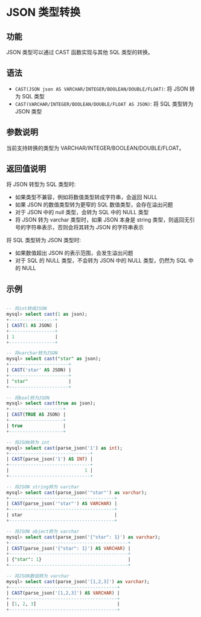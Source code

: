 # JSON 类型转换

## 功能

JSON 类型可以通过 CAST 函数实现与其他 SQL 类型的转换。

## 语法

- `CAST(JSON json AS VARCHAR/INTEGER/BOOLEAN/DOUBLE/FLOAT)`: 将 JSON 转为 SQL 类型
- `CAST(VARCHAR/INTEGER/BOOLEAN/DOUBLE/FLOAT AS JSON)`: 将 SQL 类型转为 JSON 类型

## 参数说明

当前支持转换的类型为 VARCHAR/INTEGER/BOOLEAN/DOUBLE/FLOAT。

## 返回值说明

将 JSON 转型为 SQL 类型时:

- 如果类型不兼容，例如将数值类型转成字符串，会返回 NULL
- 如果 JSON 的数值类型转为更窄的 SQL 数值类型，会存在溢出问题
- 对于 JSON 中的 null 类型，会转为 SQL 中的 NULL 类型
- 将 JSON 转为 varchar 类型时，如果 JSON 本身是 string 类型，则返回无引号的字符串表示，否则会将其转为 JSON 的字符串表示

将 SQL 类型转为 JSON 类型时:

- 如果数值超出 JSON 的表示范围，会发生溢出问题
- 对于 SQL 的 NULL 类型，不会转为 JSON 中的 NULL 类型，仍然为 SQL 中的 NULL

## 示例

```sql

-- 将int转成JSON
mysql> select cast(1 as json);
+-----------------+
| CAST(1 AS JSON) |
+-----------------+
| 1               |
+-----------------+

-- 将varchar转为JSON
mysql> select cast("star" as json);
+----------------------+
| CAST('star' AS JSON) |
+----------------------+
| "star"               |
+----------------------+

-- 将bool转为JSON
mysql> select cast(true as json);
+--------------------+
| CAST(TRUE AS JSON) |
+--------------------+
| true               |
+--------------------+

-- 将JSON转为 int
mysql> select cast(parse_json('1') as int);
+------------------------------+
| CAST(parse_json('1') AS INT) |
+------------------------------+
|                            1 |
+------------------------------+

-- 将JSON string转为 varchar
mysql> select cast(parse_json('"star"') as varchar);
+---------------------------------------+
| CAST(parse_json('"star"') AS VARCHAR) |
+---------------------------------------+
| star                                  |
+---------------------------------------+

-- 将JSON object转为 varchar
mysql> select cast(parse_json('{"star": 1}') as varchar);
+--------------------------------------------+
| CAST(parse_json('{"star": 1}') AS VARCHAR) |
+--------------------------------------------+
| {"star": 1}                                |
+--------------------------------------------+

-- 将JSON数组转为 varchar
mysql> select cast(parse_json('[1,2,3]') as varchar);
+----------------------------------------+
| CAST(parse_json('[1,2,3]') AS VARCHAR) |
+----------------------------------------+
| [1, 2, 3]                              |
+----------------------------------------+


```

